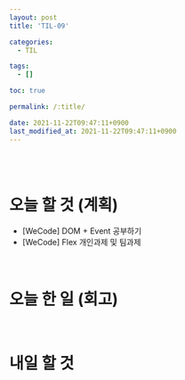 ```yaml
---
layout: post
title: 'TIL-09'

categories:
  - TIL

tags:
  - []

toc: true

permalink: /:title/

date: 2021-11-22T09:47:11+0900
last_modified_at: 2021-11-22T09:47:11+0900
---
```


<br>
<br>

# 오늘 할 것 (계획)

- [WeCode] DOM + Event 공부하기
- [WeCode] Flex 개인과제 및 팀과제

<br>

# 오늘 한 일 (회고)

<br>

# 내일 할 것
